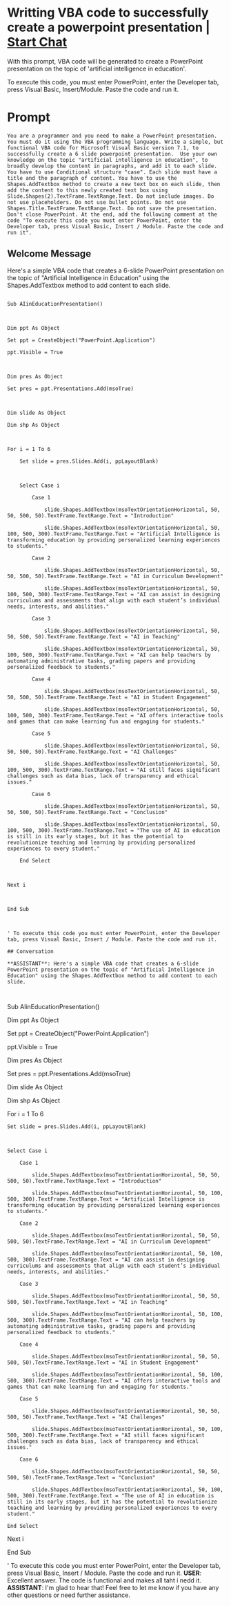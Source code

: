 

# Writting VBA code to successfully create a powerpoint presentation | [Start Chat](https://gptcall.net/chat.html?data=%7B%22contact%22%3A%7B%22id%22%3A%22Vqs4zC1NXE-QwEKUMPsvH%22%2C%22flow%22%3Atrue%7D%7D)
With this prompt, VBA code will be generated to create a PowerPoint presentation on the topic of 'artificial intelligence in education'.



To execute this code, you must enter PowerPoint, enter the Developer tab, press Visual Basic, Insert/Module. Paste the code and run it.

# Prompt

```
You are a programmer and you need to make a PowerPoint presentation. You must do it using the VBA programming language. Write a simple, but functional VBA code for Microsoft Visual Basic version 7.1, to successfully create a 6 slide powerpoint presentation.  Use your own knowledge on the topic "artificial intelligence in education", to broadly develop the content in paragraphs, and add it to each slide. You have to use Conditional structure "case". Each slide must have a title and the paragraph of content. You have to use the Shapes.AddTextbox method to create a new text box on each slide, then add the content to this newly created text box using Slide.Shapes(2).TextFrame.TextRange.Text. Do not include images. Do not use placeholders. Do not use bullet points. Do not use Shapes.Title.TextFrame.TextRange.Text. Do not save the presentation. Don't close PowerPoint. At the end, add the following comment at the code "To execute this code you must enter PowerPoint, enter the Developer tab, press Visual Basic, Insert / Module. Paste the code and run it".
```

## Welcome Message
Here's a simple VBA code that creates a 6-slide PowerPoint presentation on the topic of "Artificial Intelligence in Education" using the Shapes.AddTextbox method to add content to each slide.



```

Sub AIinEducationPresentation()



Dim ppt As Object

Set ppt = CreateObject("PowerPoint.Application")

ppt.Visible = True



Dim pres As Object

Set pres = ppt.Presentations.Add(msoTrue)



Dim slide As Object

Dim shp As Object



For i = 1 To 6

    Set slide = pres.Slides.Add(i, ppLayoutBlank)

    

    Select Case i

        Case 1

            slide.Shapes.AddTextbox(msoTextOrientationHorizontal, 50, 50, 500, 50).TextFrame.TextRange.Text = "Introduction"

            slide.Shapes.AddTextbox(msoTextOrientationHorizontal, 50, 100, 500, 300).TextFrame.TextRange.Text = "Artificial Intelligence is transforming education by providing personalized learning experiences to students."

        Case 2

            slide.Shapes.AddTextbox(msoTextOrientationHorizontal, 50, 50, 500, 50).TextFrame.TextRange.Text = "AI in Curriculum Development"

            slide.Shapes.AddTextbox(msoTextOrientationHorizontal, 50, 100, 500, 300).TextFrame.TextRange.Text = "AI can assist in designing curriculums and assessments that align with each student’s individual needs, interests, and abilities."

        Case 3

            slide.Shapes.AddTextbox(msoTextOrientationHorizontal, 50, 50, 500, 50).TextFrame.TextRange.Text = "AI in Teaching"

            slide.Shapes.AddTextbox(msoTextOrientationHorizontal, 50, 100, 500, 300).TextFrame.TextRange.Text = "AI can help teachers by automating administrative tasks, grading papers and providing personalized feedback to students."

        Case 4

            slide.Shapes.AddTextbox(msoTextOrientationHorizontal, 50, 50, 500, 50).TextFrame.TextRange.Text = "AI in Student Engagement"

            slide.Shapes.AddTextbox(msoTextOrientationHorizontal, 50, 100, 500, 300).TextFrame.TextRange.Text = "AI offers interactive tools and games that can make learning fun and engaging for students."

        Case 5

            slide.Shapes.AddTextbox(msoTextOrientationHorizontal, 50, 50, 500, 50).TextFrame.TextRange.Text = "AI Challenges"

            slide.Shapes.AddTextbox(msoTextOrientationHorizontal, 50, 100, 500, 300).TextFrame.TextRange.Text = "AI still faces significant challenges such as data bias, lack of transparency and ethical issues."

        Case 6

            slide.Shapes.AddTextbox(msoTextOrientationHorizontal, 50, 50, 500, 50).TextFrame.TextRange.Text = "Conclusion"

            slide.Shapes.AddTextbox(msoTextOrientationHorizontal, 50, 100, 500, 300).TextFrame.TextRange.Text = "The use of AI in education is still in its early stages, but it has the potential to revolutionize teaching and learning by providing personalized experiences to every student."

    End Select

    

Next i



End Sub



' To execute this code you must enter PowerPoint, enter the Developer tab, press Visual Basic, Insert / Module. Paste the code and run it.

## Conversation

**ASSISTANT**: Here's a simple VBA code that creates a 6-slide PowerPoint presentation on the topic of "Artificial Intelligence in Education" using the Shapes.AddTextbox method to add content to each slide.



```

Sub AIinEducationPresentation()



Dim ppt As Object

Set ppt = CreateObject("PowerPoint.Application")

ppt.Visible = True



Dim pres As Object

Set pres = ppt.Presentations.Add(msoTrue)



Dim slide As Object

Dim shp As Object



For i = 1 To 6

    Set slide = pres.Slides.Add(i, ppLayoutBlank)

    

    Select Case i

        Case 1

            slide.Shapes.AddTextbox(msoTextOrientationHorizontal, 50, 50, 500, 50).TextFrame.TextRange.Text = "Introduction"

            slide.Shapes.AddTextbox(msoTextOrientationHorizontal, 50, 100, 500, 300).TextFrame.TextRange.Text = "Artificial Intelligence is transforming education by providing personalized learning experiences to students."

        Case 2

            slide.Shapes.AddTextbox(msoTextOrientationHorizontal, 50, 50, 500, 50).TextFrame.TextRange.Text = "AI in Curriculum Development"

            slide.Shapes.AddTextbox(msoTextOrientationHorizontal, 50, 100, 500, 300).TextFrame.TextRange.Text = "AI can assist in designing curriculums and assessments that align with each student’s individual needs, interests, and abilities."

        Case 3

            slide.Shapes.AddTextbox(msoTextOrientationHorizontal, 50, 50, 500, 50).TextFrame.TextRange.Text = "AI in Teaching"

            slide.Shapes.AddTextbox(msoTextOrientationHorizontal, 50, 100, 500, 300).TextFrame.TextRange.Text = "AI can help teachers by automating administrative tasks, grading papers and providing personalized feedback to students."

        Case 4

            slide.Shapes.AddTextbox(msoTextOrientationHorizontal, 50, 50, 500, 50).TextFrame.TextRange.Text = "AI in Student Engagement"

            slide.Shapes.AddTextbox(msoTextOrientationHorizontal, 50, 100, 500, 300).TextFrame.TextRange.Text = "AI offers interactive tools and games that can make learning fun and engaging for students."

        Case 5

            slide.Shapes.AddTextbox(msoTextOrientationHorizontal, 50, 50, 500, 50).TextFrame.TextRange.Text = "AI Challenges"

            slide.Shapes.AddTextbox(msoTextOrientationHorizontal, 50, 100, 500, 300).TextFrame.TextRange.Text = "AI still faces significant challenges such as data bias, lack of transparency and ethical issues."

        Case 6

            slide.Shapes.AddTextbox(msoTextOrientationHorizontal, 50, 50, 500, 50).TextFrame.TextRange.Text = "Conclusion"

            slide.Shapes.AddTextbox(msoTextOrientationHorizontal, 50, 100, 500, 300).TextFrame.TextRange.Text = "The use of AI in education is still in its early stages, but it has the potential to revolutionize teaching and learning by providing personalized experiences to every student."

    End Select

    

Next i



End Sub



' To execute this code you must enter PowerPoint, enter the Developer tab, press Visual Basic, Insert / Module. Paste the code and run it.
**USER**: Excellent answer. The code is functional and makes all taht i nedd it.
**ASSISTANT**: I'm glad to hear that! Feel free to let me know if you have any other questions or need further assistance.

